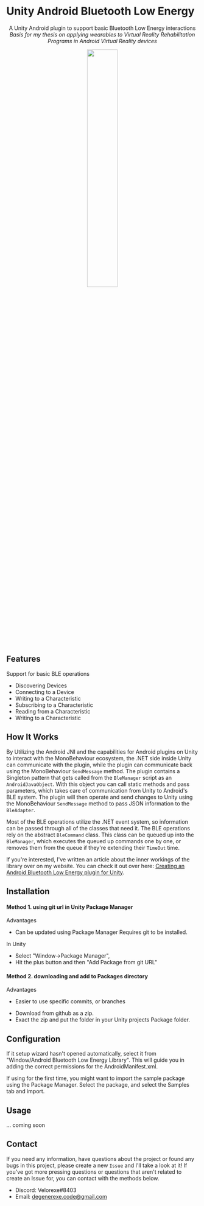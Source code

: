 # Unity Android Bluetooth Low Energy

<p align="center">
    A Unity Android plugin to support basic Bluetooth Low Energy interactions<br>
    <i>Basis for my thesis on applying wearables to Virtual Reality Rehabilitation Programs in Android Virtual Reality devices</i>
</p>

<p align="center">
    <img src="https://i.imgur.com/fL3ybma.png" style="width:40%;">
</p>

## Features

Support for basic BLE operations

* Discovering Devices
* Connecting to a Device
* Writing to a Characteristic
* Subscribing to a Characteristic
* Reading from a Characteristic
* Writing to a Characteristic

## How It Works

By Utilizing the Android JNI and the capabilities for Android plugins on Unity to interact with the MonoBehaviour ecosystem, the .NET side inside Unity can communicate with the plugin, while the plugin can communicate back using the MonoBehaviour `SendMessage` method. The plugin contains a Singleton pattern that gets called from the `BleManager` script as an `AndroidJavaObject`. With this object you can call static methods and pass parameters, which takes care of communication from Unity to Android's BLE system. The plugin will then operate and send changes to Unity using the MonoBehaviour `SendMessage` method to pass JSON information to the `BleAdapter`.

Most of the BLE operations utilize the .NET event system, so information can be passed through all of the classes that need it. The BLE operations rely on the abstract `BleCommand` class. This class can be queued up into the `BleManager`, which executes the queued up commands one by one, or removes them from the queue if they're extending their `TimeOut` time.

If you're interested, I've written an article about the inner workings of the library over on my website. You can check it out over here: [Creating an Android Bluetooth Low Energy plugin for Unity](https://velorexe.com/posts/unity-bluetooth-low-energy/).

## Installation

#### Method 1. using git url in Unity Package Manager
Advantages
- Can be updated using Package Manager
Requires git to be installed.

In Unity
* Select "Window->Package Manager", 
* Hit the plus button and then "Add Package from git URL"

#### Method 2. downloading and add to Packages directory
Advantages
- Easier to use specific commits, or branches

* Download from github as a zip. 
* Exact the zip and put the folder in your Unity projects Package folder.

## Configuration

If it setup wizard hasn't opened automatically, select it from "Window/Android Bluetooth Low Energy Library". 
This will guide you in adding the correct permissions for the AndroidManifest.xml.

If using for the first time, you might want to import the sample package using the Package Manager. Select the package, and select the Samples tab and import.

## Usage

... coming soon

## Contact

If you need any information, have questions about the project or found any bugs in this project, please create a new `Issue` and I'll take a look at it! If you've got more pressing questions or questions that aren't related to create an Issue for, you can contact with the methods below.

* Discord: Velorexe#8403
* Email: degenerexe.code@gmail.com
